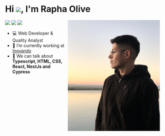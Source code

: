 

<h1 align="left">Hi <img src="https://raw.githubusercontent.com/kaueMarques/kaueMarques/master/hi.gif" height="30px">, I'm Rapha Olive</h1>
<img align="right" width="300px" src="https://raw.githubusercontent.com/raphaolive/raphaolive/main/Screenshot%20from%202024-03-28%2017-56-02.png">

<p align="start">
<a href="https://www.instagram.com/euraphaolive/" target="_blank"><img src="https://img.shields.io/badge/-Instagram-%23E4405F?style=for-the-badge&logo=instagram&logoColor=white" target="_blank"></a>
<a href = "mailto:7raphaolive@gmail.com"><img src="https://img.shields.io/badge/Gmail-D14836?style=for-the-badge&logo=gmail&logoColor=white" target="_blank"></a>
<a href="https://www.linkedin.com/in/raphael-oliveira-santos-18967b225/" target="_blank"><img src="https://img.shields.io/badge/-LinkedIn-%230077B5?style=for-the-badge&logo=linkedin&logoColor=white" target="_blank"></a>
</p>

- 💻 Web Developer & Quality Analyst 
- 🔭 I’m currently working at [Inovando](https://github.com/inovando)
- 💬 We can talk about **Typescript, HTML, CSS, React, NextJs and Cypress**
<br />
<!--
**raphaolive/raphaolive** is a ✨ _special_ ✨ repository because its `README.md` (this file) appears on your GitHub profile.

Here are some ideas to get you started:

- 🔭 I’m currently working on ...
- 🌱 I’m currently learning ...
- 👯 I’m looking to collaborate on ...
- 🤔 I’m looking for help with ...
- 💬 Ask me about ...
- 📫 How to reach me: ...
- 😄 Pronouns: ...
- ⚡ Fun fact: ...
-->
